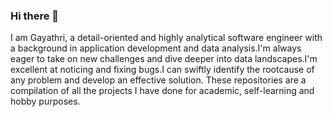 ### Hi there 👋
I am Gayathri, a detail-oriented and highly analytical software engineer with a background in application development and data analysis.I'm always eager to take on new challenges and dive deeper into data landscapes.I'm excellent at noticing and fixing bugs.I can swiftly identify the rootcause of any problem and develop an effective solution.
These repositories are a compilation of all the projects I have done for academic, self-learning and hobby purposes.
<!--
**GayathriPunukollu/GayathriPunukollu** is a ✨ _special_ ✨ repository because its `README.md` (this file) appears on your GitHub profile.

Here are some ideas to get you started:

- 🔭 I’m currently working on ...
- 🌱 I’m currently learning ...
- 👯 I’m looking to collaborate on ...
- 🤔 I’m looking for help with ...
- 💬 Ask me about ...
- 📫 How to reach me: ...
- 😄 Pronouns: ...
- ⚡ Fun fact: ...
-->
